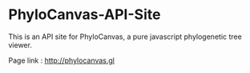 # PhyloCanvas-API-Site

This is an API site for PhyloCanvas, a pure javascript phylogenetic tree viewer.

Page link : http://phylocanvas.gl

